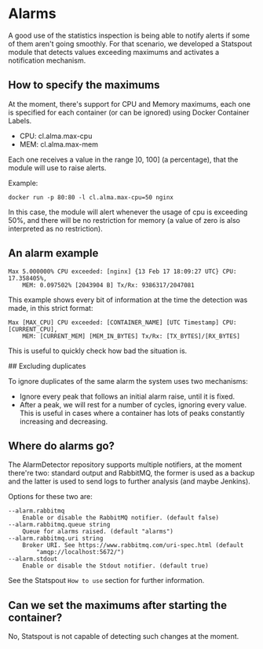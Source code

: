 # Alarms

A good use of the statistics inspection is being able to notify alerts if
some of them aren't going smoothly. For that scenario, we developed a Statspout
module that detects values exceeding maximums and activates a notification
mechanism.

## How to specify the maximums

At the moment, there's support for CPU and Memory maximums, each one is
specified for each container (or can be ignored) using Docker Container Labels.

- CPU: cl.alma.max-cpu
- MEM: cl.alma.max-mem

Each one receives a value in the range ]0, 100] (a percentage), that the module
will use to raise alerts.

Example:

```
docker run -p 80:80 -l cl.alma.max-cpu=50 nginx
```

In this case, the module will alert whenever the usage of cpu is exceeding 50%,
and there will be no restriction for memory (a value of zero is also
interpreted as no restriction).

## An alarm example

```
Max 5.000000% CPU exceeded: [nginx] {13 Feb 17 18:09:27 UTC} CPU: 17.358405%,
    MEM: 0.097502% [2043904 B] Tx/Rx: 9386317/2047081
```

This example shows every bit of information at the time the detection was made,
in this strict format:

```
Max [MAX_CPU] CPU exceeded: [CONTAINER_NAME] [UTC Timestamp] CPU: [CURRENT_CPU],
    MEM: [CURRENT_MEM] [MEM_IN_BYTES] Tx/Rx: [TX_BYTES]/[RX_BYTES]
```

This is useful to quickly check how bad the situation is.

## Excluding duplicates

To ignore duplicates of the same alarm the system uses two mechanisms:

- Ignore every peak that follows an initial alarm raise, until it is fixed.
- After a peak, we will rest for a number of cycles, ignoring every value.
  This is useful in cases where a container has lots of peaks constantly
  increasing and decreasing.

## Where do alarms go?

The AlarmDetector repository supports multiple notifiers, at the moment there're
two: standard output and RabbitMQ, the former is used as a backup and the latter
is used to send logs to further analysis (and maybe Jenkins).

Options for these two are:

```
--alarm.rabbitmq
	Enable or disable the RabbitMQ notifier. (default false)
--alarm.rabbitmq.queue string
	Queue for alarms raised. (default "alarms")
--alarm.rabbitmq.uri string
	Broker URI. See https://www.rabbitmq.com/uri-spec.html (default
        "amqp://localhost:5672/")
--alarm.stdout
	Enable or disable the Stdout notifier. (default true)
```

See the Statspout `How to use` section for further information.

## Can we set the maximums after starting the container?

No, Statspout is not capable of detecting such changes at the moment.
